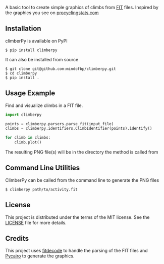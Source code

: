 A basic tool to create simple graphics of climbs from [FIT](https://developer.garmin.com/fit/overview/) files. Inspired by the graphics you see on [procyclingstats.com](https://www.procyclingstats.com/)

## Installation
climberPy is available on PyPI
```shell
$ pip install climberpy
```

It can also be installed from source
```shell
$ git clone git@github.com:mindofbp/climberpy.git
$ cd climberpy
$ pip install .
```

## Usage Example
Find and visualize climbs in a FIT file.
```python
import climberpy

points = climberpy.parsers.parse_fit(input_file)
climbs = climberpy.identifiers.ClimbIdentifier(points).identify()

for climb in climbs:
    climb.plot()
```

The resulting PNG file(s) will be in the directory the method is called from

## Command Line Utilities
ClimberPy can be called from the command line to generate the PNG files

```shell
$ climberpy path/to/activity.fit
```

## License
This project is distributed under the terms of the MIT license. See the [LICENSE](/LICENSE) file for more details.

## Credits
This project uses [fitdecode](https://github.com/polyvertex/fitdecode) to handle the parsing of the FIT files and [Pycairo](https://github.com/pygobject/pycairo) to generate the graphics.
